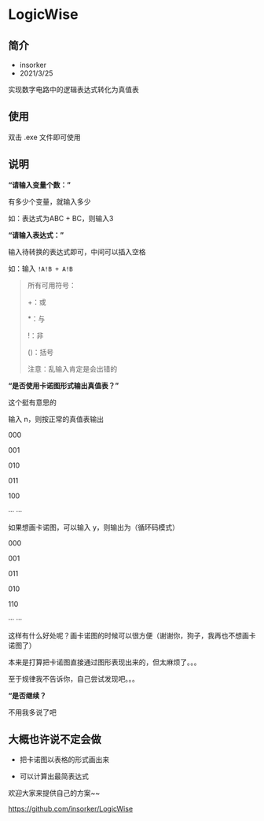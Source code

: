 # LogicWise

## 简介

- insorker
- 2021/3/25

实现数字电路中的逻辑表达式转化为真值表

## 使用

双击 .exe 文件即可使用

## 说明

**“请输入变量个数：”**

有多少个变量，就输入多少

如：表达式为ABC + BC，则输入3

**“请输入表达式：”**

输入待转换的表达式即可，中间可以插入空格

如：输入 `!A!B + A!B`

> 所有可用符号：
>
> +：或
>
> *：与
>
> !：非
>
> ()：括号
>
> 注意：乱输入肯定是会出错的

**“是否使用卡诺图形式输出真值表？”**

这个挺有意思的

输入 n，则按正常的真值表输出

000

001

010

011

100

··· ···

如果想画卡诺图，可以输入 y，则输出为（循环码模式）

000

001

011

010

110

··· ···

这样有什么好处呢？画卡诺图的时候可以很方便（谢谢你，狗子，我再也不想画卡诺图了）

本来是打算把卡诺图直接通过图形表现出来的，但太麻烦了。。。

至于规律我不告诉你，自己尝试发现吧。。。

**“是否继续？**

不用我多说了吧

## 大概也许说不定会做

- 把卡诺图以表格的形式画出来

- 可以计算出最简表达式

欢迎大家来提供自己的方案~~

https://github.com/insorker/LogicWise
